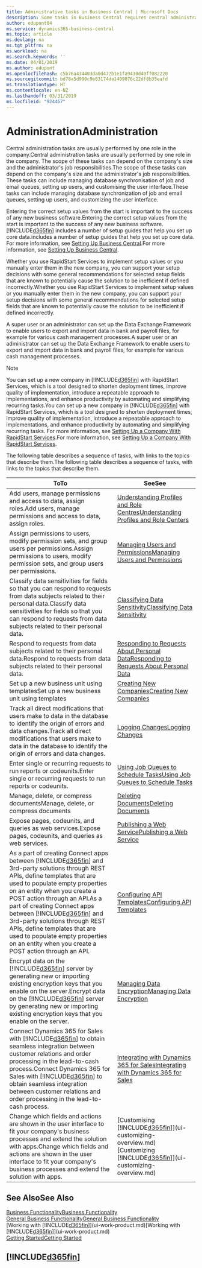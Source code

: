 ```yaml
---
title: Administrative tasks in Business Central | Microsoft Docs
description: Some tasks in Business Central requires central administration and setup. See what they are and learn what to do.
author: edupont04
ms.service: dynamics365-business-central
ms.topic: article
ms.devlang: na
ms.tgt_pltfrm: na
ms.workload: na
ms.search.keywords: ''
ms.date: 04/01/2019
ms.author: edupont
ms.openlocfilehash: c5b76a434403da0d472b1e1fa9430d40ff082220
ms.sourcegitcommit: bd78a5d990c9e83174da1409076c22df8b35eafd
ms.translationtype: HT
ms.contentlocale: en-NZ
ms.lasthandoff: 03/31/2019
ms.locfileid: "924467"
---
```

# <a name="administration"></a><span data-ttu-id="76e29-104">Administration</span><span class="sxs-lookup"><span data-stu-id="76e29-104">Administration</span></span>
<span data-ttu-id="76e29-105">Central administration tasks are usually performed by one role in the company.</span><span class="sxs-lookup"><span data-stu-id="76e29-105">Central administration tasks are usually performed by one role in the company.</span></span> <span data-ttu-id="76e29-106">The scope of these tasks can depend on the company's size and the administrator's job responsibilities.</span><span class="sxs-lookup"><span data-stu-id="76e29-106">The scope of these tasks can depend on the company's size and the administrator's job responsibilities.</span></span> <span data-ttu-id="76e29-107">These tasks can include managing database synchronisation of job and email queues, setting up users, and customising the user interface.</span><span class="sxs-lookup"><span data-stu-id="76e29-107">These tasks can include managing database synchronization of job and email queues, setting up users, and customizing the user interface.</span></span>  

<span data-ttu-id="76e29-108">Entering the correct setup values from the start is important to the success of any new business software.</span><span class="sxs-lookup"><span data-stu-id="76e29-108">Entering the correct setup values from the start is important to the success of any new business software.</span></span> [!INCLUDE[d365fin](includes/d365fin_md.md)] <span data-ttu-id="76e29-109">includes a number of setup guides that help you set up core data.</span><span class="sxs-lookup"><span data-stu-id="76e29-109">includes a number of setup guides that help you set up core data.</span></span> <span data-ttu-id="76e29-110">For more information, see [Setting Up Business Central](setup.md).</span><span class="sxs-lookup"><span data-stu-id="76e29-110">For more information, see [Setting Up Business Central](setup.md).</span></span>

<span data-ttu-id="76e29-111">Whether you use RapidStart Services to implement setup values or you manually enter them in the new company, you can support your setup decisions with some general recommendations for selected setup fields that are known to potentially cause the solution to be inefficient if defined incorrectly.</span><span class="sxs-lookup"><span data-stu-id="76e29-111">Whether you use RapidStart Services to implement setup values or you manually enter them in the new company, you can support your setup decisions with some general recommendations for selected setup fields that are known to potentially cause the solution to be inefficient if defined incorrectly.</span></span>  

<span data-ttu-id="76e29-112">A super user or an administrator can set up the Data Exchange Framework to enable users to export and import data in bank and payroll files, for example for various cash management processes.</span><span class="sxs-lookup"><span data-stu-id="76e29-112">A super user or an administrator can set up the Data Exchange Framework to enable users to export and import data in bank and payroll files, for example for various cash management processes.</span></span>

> [!NOTE]
> <span data-ttu-id="76e29-113">You can set up a new company in [!INCLUDE[d365fin](includes/d365fin_md.md)] with RapidStart Services, which is a tool designed to shorten deployment times, improve quality of implementation, introduce a repeatable approach to implementations, and enhance productivity by automating and simplifying recurring tasks.</span><span class="sxs-lookup"><span data-stu-id="76e29-113">You can set up a new company in [!INCLUDE[d365fin](includes/d365fin_md.md)] with RapidStart Services, which is a tool designed to shorten deployment times, improve quality of implementation, introduce a repeatable approach to implementations, and enhance productivity by automating and simplifying recurring tasks.</span></span> <span data-ttu-id="76e29-114">For more information, see [Setting Up a Company With RapidStart Services](admin-set-up-a-company-with-rapidstart.md).</span><span class="sxs-lookup"><span data-stu-id="76e29-114">For more information, see [Setting Up a Company With RapidStart Services](admin-set-up-a-company-with-rapidstart.md).</span></span>

<span data-ttu-id="76e29-115">The following table describes a sequence of tasks, with links to the topics that describe them.</span><span class="sxs-lookup"><span data-stu-id="76e29-115">The following table describes a sequence of tasks, with links to the topics that describe them.</span></span>   

|<span data-ttu-id="76e29-116">**To**</span><span class="sxs-lookup"><span data-stu-id="76e29-116">**To**</span></span>|<span data-ttu-id="76e29-117">**See**</span><span class="sxs-lookup"><span data-stu-id="76e29-117">**See**</span></span>|  
|------------|-------------|  
|<span data-ttu-id="76e29-118">Add users, manage permissions and access to data, assign roles.</span><span class="sxs-lookup"><span data-stu-id="76e29-118">Add users, manage permissions and access to data, assign roles.</span></span>|[<span data-ttu-id="76e29-119">Understanding Profiles and Role Centres</span><span class="sxs-lookup"><span data-stu-id="76e29-119">Understanding Profiles and Role Centers</span></span>](admin-users-profiles-roles.md)|  
|<span data-ttu-id="76e29-120">Assign permissions to users, modify permission sets, and group users per permissions.</span><span class="sxs-lookup"><span data-stu-id="76e29-120">Assign permissions to users, modify permission sets, and group users per permissions.</span></span>|[<span data-ttu-id="76e29-121">Managing Users and Permissions</span><span class="sxs-lookup"><span data-stu-id="76e29-121">Managing Users and Permissions</span></span>](ui-how-users-permissions.md)|
|<span data-ttu-id="76e29-122">Classify data sensitivities for fields so that you can respond to requests from data subjects related to their personal data.</span><span class="sxs-lookup"><span data-stu-id="76e29-122">Classify data sensitivities for fields so that you can respond to requests from data subjects related to their personal data.</span></span>|[<span data-ttu-id="76e29-123">Classifying Data Sensitivity</span><span class="sxs-lookup"><span data-stu-id="76e29-123">Classifying Data Sensitivity</span></span>](admin-classifying-data-sensitivity.md)|
|<span data-ttu-id="76e29-124">Respond to requests from data subjects related to their personal data.</span><span class="sxs-lookup"><span data-stu-id="76e29-124">Respond to requests from data subjects related to their personal data.</span></span>|[<span data-ttu-id="76e29-125">Responding to Requests About Personal Data</span><span class="sxs-lookup"><span data-stu-id="76e29-125">Responding to Requests About Personal Data</span></span>](admin-responding-to-requests-about-personal-data.md)|
|<span data-ttu-id="76e29-126">Set up a new business unit using templates</span><span class="sxs-lookup"><span data-stu-id="76e29-126">Set up a new business unit using templates</span></span>|[<span data-ttu-id="76e29-127">Creating New Companies</span><span class="sxs-lookup"><span data-stu-id="76e29-127">Creating New Companies</span></span>](about-new-company.md)|
|<span data-ttu-id="76e29-128">Track all direct modifications that users make to data in the database to identify the origin of errors and data changes.</span><span class="sxs-lookup"><span data-stu-id="76e29-128">Track all direct modifications that users make to data in the database to identify the origin of errors and data changes.</span></span>|[<span data-ttu-id="76e29-129">Logging Changes</span><span class="sxs-lookup"><span data-stu-id="76e29-129">Logging Changes</span></span>](across-log-changes.md)|  
|<span data-ttu-id="76e29-130">Enter single or recurring requests to run reports or codeunits.</span><span class="sxs-lookup"><span data-stu-id="76e29-130">Enter single or recurring requests to run reports or codeunits.</span></span>|[<span data-ttu-id="76e29-131">Using Job Queues to Schedule Tasks</span><span class="sxs-lookup"><span data-stu-id="76e29-131">Using Job Queues to Schedule Tasks</span></span>](admin-job-queues-schedule-tasks.md)|  
|<span data-ttu-id="76e29-132">Manage, delete, or compress documents</span><span class="sxs-lookup"><span data-stu-id="76e29-132">Manage, delete, or compress documents</span></span>|[<span data-ttu-id="76e29-133">Deleting Documents</span><span class="sxs-lookup"><span data-stu-id="76e29-133">Deleting Documents</span></span>](admin-manage-documents.md)|  
|<span data-ttu-id="76e29-134">Expose pages, codeunits, and queries as web services.</span><span class="sxs-lookup"><span data-stu-id="76e29-134">Expose pages, codeunits, and queries as web services.</span></span>|[<span data-ttu-id="76e29-135">Publishing a Web Service</span><span class="sxs-lookup"><span data-stu-id="76e29-135">Publishing a Web Service</span></span>](across-how-publish-web-service.md)|
|<span data-ttu-id="76e29-136">As a part of creating Connect apps between [!INCLUDE[d365fin](includes/d365fin_md.md)] and 3rd-party solutions through REST APIs, define templates that are used to populate empty properties on an entity when you create a POST action through an API.</span><span class="sxs-lookup"><span data-stu-id="76e29-136">As a part of creating Connect apps between [!INCLUDE[d365fin](includes/d365fin_md.md)] and 3rd-party solutions through REST APIs, define templates that are used to populate empty properties on an entity when you create a POST action through an API.</span></span>|[<span data-ttu-id="76e29-137">Configuring API Templates</span><span class="sxs-lookup"><span data-stu-id="76e29-137">Configuring API Templates</span></span>](admin-configuring-api-template.md)|
|<span data-ttu-id="76e29-138">Encrypt data on the [!INCLUDE[d365fin](includes/d365fin_md.md)] server by generating new or importing existing encryption keys that you enable on the server.</span><span class="sxs-lookup"><span data-stu-id="76e29-138">Encrypt data on the [!INCLUDE[d365fin](includes/d365fin_md.md)] server by generating new or importing existing encryption keys that you enable on the server.</span></span>|[<span data-ttu-id="76e29-139">Managing Data Encryption</span><span class="sxs-lookup"><span data-stu-id="76e29-139">Managing Data Encryption</span></span>](admin-manage-data-encryption.md)|
|<span data-ttu-id="76e29-140">Connect Dynamics 365 for Sales with [!INCLUDE[d365fin](includes/d365fin_md.md)] to obtain seamless integration between customer relations and order processing in the lead-to-cash process.</span><span class="sxs-lookup"><span data-stu-id="76e29-140">Connect Dynamics 365 for Sales with [!INCLUDE[d365fin](includes/d365fin_md.md)] to obtain seamless integration between customer relations and order processing in the lead-to-cash process.</span></span>|[<span data-ttu-id="76e29-141">Integrating with Dynamics 365 for Sales</span><span class="sxs-lookup"><span data-stu-id="76e29-141">Integrating with Dynamics 365 for Sales</span></span>](admin-prepare-dynamics-365-for-sales-for-integration.md)|
|<span data-ttu-id="76e29-142">Change which fields and actions are shown in the user interface to fit your company's business processes and extend the solution with apps.</span><span class="sxs-lookup"><span data-stu-id="76e29-142">Change which fields and actions are shown in the user interface to fit your company's business processes and extend the solution with apps.</span></span>|<span data-ttu-id="76e29-143">[Customising [!INCLUDE[d365fin](includes/d365fin_md.md)]](ui-customizing-overview.md)</span><span class="sxs-lookup"><span data-stu-id="76e29-143">[Customizing [!INCLUDE[d365fin](includes/d365fin_md.md)]](ui-customizing-overview.md)</span></span>|

## <a name="see-also"></a><span data-ttu-id="76e29-144">See Also</span><span class="sxs-lookup"><span data-stu-id="76e29-144">See Also</span></span>
[<span data-ttu-id="76e29-145">Business Functionality</span><span class="sxs-lookup"><span data-stu-id="76e29-145">Business Functionality</span></span>](across-business-functionality.md)  
[<span data-ttu-id="76e29-146">General Business Functionality</span><span class="sxs-lookup"><span data-stu-id="76e29-146">General Business Functionality</span></span>](ui-across-business-areas.md)  
<span data-ttu-id="76e29-147">[Working with [!INCLUDE[d365fin](includes/d365fin_md.md)]](ui-work-product.md)</span><span class="sxs-lookup"><span data-stu-id="76e29-147">[Working with [!INCLUDE[d365fin](includes/d365fin_md.md)]](ui-work-product.md)</span></span>  
[<span data-ttu-id="76e29-148">Getting Started</span><span class="sxs-lookup"><span data-stu-id="76e29-148">Getting Started</span></span>](product-get-started.md)    

## [!INCLUDE[d365fin](includes/free_trial_md.md)]  
